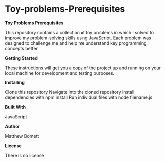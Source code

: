 # Toy-problems-Prerequisites

**Toy Problems Prerequisites**

This repository contains a collection of toy problems in which I solved to improve my problem-solving skills using JavaScript. Each problem was designed to challenge me and help me understand key programming concepts better.

**Getting Started**

These instructions will get you a copy of the project up and running on your local machine for development and testing purposes.

**Installing**

Clone this repository
Navigate into the cloned repository
Install dependencies with npm install
Run individual files with node filename.js

**Built With**

JavaScript

**Author**

Matthew Bomett

**License**

There is no license

